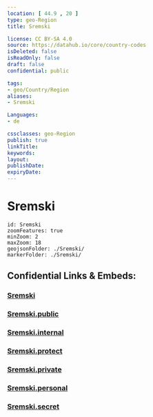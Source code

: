 ```yaml
---
location: [ 44.9 , 20 ] 
type: geo-Region
title: Sremski

license: CC BY-SA 4.0
source: https://datahub.io/core/country-codes
isDeleted: false
isReadOnly: false
draft: false
confidential: public

tags:
- geo/Country/Region
aliases:
- Sremski

Languages:
- de

cssclasses: geo-Region
publish: true
linkTitle: 
keywords: 
layout: 
publishDate: 
expiryDate: 
---
```


# Sremski

```leaflet
id: Sremski
zoomFeatures: true 
minZoom: 2 
maxZoom: 18
geojsonFolder: ./Sremski/
markerFolder: ./Sremski/
```


## Confidential Links & Embeds: 

### [Sremski](/_Standards/Earth/Continent/Europe/Europe~South/Serbia/districts~Serbia/Sremski.md) 

### [Sremski.public](/_public/Earth/Continent/Europe/Europe~South/Serbia/districts~Serbia/Sremski.public.md) 

### [Sremski.internal](/_internal/Earth/Continent/Europe/Europe~South/Serbia/districts~Serbia/Sremski.internal.md) 

### [Sremski.protect](/_protect/Earth/Continent/Europe/Europe~South/Serbia/districts~Serbia/Sremski.protect.md) 

### [Sremski.private](/_private/Earth/Continent/Europe/Europe~South/Serbia/districts~Serbia/Sremski.private.md) 

### [Sremski.personal](/_personal/Earth/Continent/Europe/Europe~South/Serbia/districts~Serbia/Sremski.personal.md) 

### [Sremski.secret](/_secret/Earth/Continent/Europe/Europe~South/Serbia/districts~Serbia/Sremski.secret.md)

